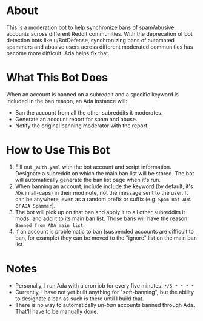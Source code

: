 # About

This is a moderation bot to help synchronize bans of spam/abusive accounts across different Reddit communities. With the deprecation of bot detection bots like u/BotDefense, synchronizing bans of automated spammers and abusive users across different moderated communities has become more difficult. Ada helps fix that.

# What This Bot Does

When an account is banned on a subreddit and a specific keyword is included in the ban reason, an Ada instance will:

* Ban the account from all the other subreddits it moderates.
* Generate an account report for spam and abuse.
* Notify the original banning moderator with the report.

# How to Use This Bot

1. Fill out `_auth.yaml` with the bot account and script information. Designate a subreddit on which the main ban list will be stored. The bot will automatically generate the ban list page when it's run.
2. When banning an account, include include the keyword (by default, it's `ADA` in all-caps) in their mod note, not the message sent to the user. It can be anywhere, even as a random prefix or suffix (e.g. `Spam Bot ADA` or `ADA Spammer`).
3. The bot will pick up on that ban and apply it to all other subreddits it mods, and add it to its main ban list. Those bans will have the reason `Banned from ADA main list`.
4. If an account is problematic to ban (suspended accounts are difficult to ban, for example) they can be moved to the "ignore" list on the main ban list.

# Notes

* Personally, I run Ada with a cron job for every five minutes. `*/5 * * * *`
* Currently, I have not yet built anything for "soft-banning", but the ability to designate a ban as such is there until I build that.
* There is no way to automatically *un-ban* accounts banned through Ada. That'll have to be manually done. 
